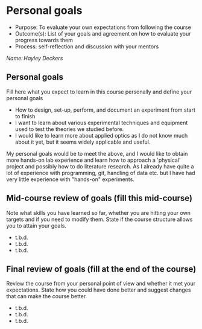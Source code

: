 
# Personal goals

 * Purpose: To evaluate your own expectations from following the course
 * Outcome(s): List of your goals and agreement on how to evaluate your progress towards them
 * Process: self-reflection and discussion with your mentors

_Name: Hayley Deckers_
## Personal goals
Fill here what you expect to learn in this course personally and define your personal goals
* How to design, set-up, perform, and document an experiment from start to finish
* I want to learn about various experimental techniques and equipment used to test the theories we studied before.
* I would like to learn more about applied optics as I do not know much about it yet, but it seems widely applicable and useful.

My personal goals would be to meet the above, and I would like to obtain more hands-on lab experience and learn how to approach a 'physical' project and possibly how to
do literature research. As I already have quite a lot of experience with programming, git, handling of data etc. but I have had very little experience with "hands-on" experiments.

## Mid-course review of goals (fill this mid-course)
Note what skills you have learned so far, whether you are hitting your own targets and if you need to modify them. State if the course structure allows you to attain your goals.
* t.b.d.
* t.b.d.
* t.b.d.

## Final review of goals (fill at the end of the course)
Review the course from your personal point of view and whether it met your expectations. State how you could have done better and suggest changes that can make the course better.
* t.b.d.
* t.b.d.
* t.b.d.
